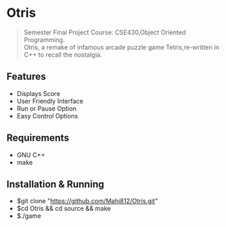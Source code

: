 # Otris
> Semester Final Project
> Course: CSE430,Object Oriented Programming.  
> Otris, a remake of infamous arcade puzzle game Tetris,re-written in C++ to recall the nostalgia.

## Features
* Displays Score
* User Friendly Interface
* Run or Pause Option
* Easy Control Options

## Requirements
* GNU C++
* make

## Installation & Running
* $git clone "https://github.com/Mahi812/Otris.git"
* $cd Otris && cd source && make
* $./game
